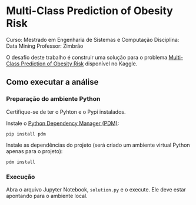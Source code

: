 # Multi-Class Prediction of Obesity Risk

Curso: Mestrado em Engenharia de Sistemas e Computação
Disciplina: Data Mining
Professor: Zimbrão

O desafio deste trabalho é construir uma solução para o problema [Multi-Class Prediction of Obesity Risk](https://www.kaggle.com/competitions/playground-series-s4e2) disponível no Kaggle.

## Como executar a análise

### Preparação do ambiente Python

Certifique-se de ter o Pyhton e o Pypi instalados.

Instale o [Python Dependency Manager (PDM)](https://pdm-project.org/en/latest/):

```
pip install pdm
```

Instale as dependências do projeto (será criado um ambiente virtual Python apenas para o projeto):

```
pdm install
```

### Execução

Abra o arquivo Jupyter Notebook, `solution.py` e o execute. Ele deve estar apontando para o ambiente local.
